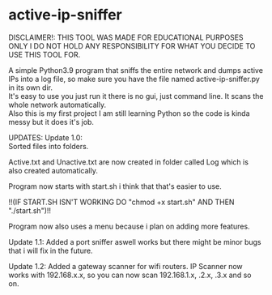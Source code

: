 # active-ip-sniffer


DISCLAIMER!: THIS TOOL WAS MADE FOR EDUCATIONAL PURPOSES ONLY I DO NOT HOLD ANY RESPONSIBILITY FOR WHAT YOU DECIDE TO USE THIS TOOL FOR.


A simple Python3.9 program that sniffs the entire network and dumps active IPs into a log file, so make sure you have the file named active-ip-sniffer.py in its own dir.  
It's easy to use you just run it there is no gui, just command line. It scans the whole network automatically.  
Also this is my first project I am still learning Python so the code is kinda messy but it does it's job.  


UPDATES:
Update 1.0:  
   Sorted files into folders.  
     
   Active.txt and Unactive.txt are now created in folder called Log which is also created automatically.   
    
   Program now starts with start.sh i think that that's easier to use.  
    
   !!(IF START.SH ISN'T WORKING DO "chmod +x start.sh" AND THEN "./start.sh")!!  
    
   Program now also uses a menu because i plan on adding more features.  
   
Update 1.1:
   Added a port sniffer aswell works but there might be minor bugs that i will fix in the future.

Update 1.2:
   Added a gateway scanner for wifi routers.
   IP Scanner now works with 192.168.x.x, so you can now scan 192.168.1.x, .2.x, .3.x and so on.
